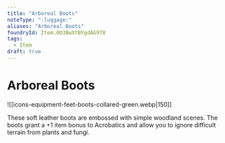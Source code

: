 ```yaml
---
title: "Arboreal Boots"
noteType: ":luggage:"
aliases: "Arboreal Boots"
foundryId: Item.0O3BwXtBYgdAG978
tags:
  - Item
draft: true
---
```


# Arboreal Boots
![[icons-equipment-feet-boots-collared-green.webp|150]]

These soft leather boots are embossed with simple woodland scenes. The boots grant a +1 item bonus to Acrobatics and allow you to ignore difficult terrain from plants and fungi.
